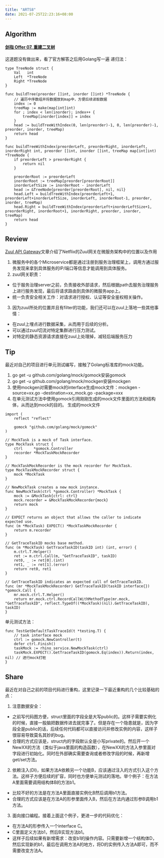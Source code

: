 ```yaml
---
title: "ARTS8"
date: 2021-07-25T22:23:16+08:00
---
```


## Algorithm
#### [剑指 Offer 07\. 重建二叉树](https://leetcode-cn.com/problems/zhong-jian-er-cha-shu-lcof/)
这道题没有做出来，看了官方解答之后用Golang写一遍
递归法：
```
type TreeNode struct {
	Val   int
	Left  *TreeNode
	Right *TreeNode
}

func buildTree(preorder []int, inorder []int) *TreeNode {
	// 遍历中序数组并将数据放到map中，方便后续读取数据
	index := 0
	treeMap := make(map[int]int)
	for ; index < len(inorder); index++ {
		treeMap[inorder[index]] = index
	}
	head := buildTreeWithIndex(0, len(preorder)-1, 0, len(preorder)-1, preorder, inorder, treeMap)
	return head
}

func buildTreeWithIndex(preorderLeft, preorderRight, inorderLeft, inorderRight int, preorder []int, inorder []int, treeMap map[int]int) *TreeNode {
	if preorderLeft > preorderRight {
		return nil
	}

	preorderRoot := preorderLeft
	inorderRoot := treeMap[preorder[preorderRoot]]
	inorderLeftSize := inorderRoot - inorderLeft
	head := &TreeNode{preorder[preorderRoot], nil, nil}
	head.Left = buildTreeWithIndex(preorderLeft+1, preorderLeft+inorderLeftSize, inorderLeft, inorderRoot-1, preorder, inorder, treeMap)
	head.Right = buildTreeWithIndex(preorderLeft+inorderLeftSize+1, preorderRight, inorderRoot+1, inorderRight, preorder, inorder, treeMap)
	return head
}
```

## Review
[Zuul API Gateway](https://medium.com/geekculture/zuul-api-gateway-2bcdf4dd33e6)文章介绍了Netflix的Zuul网关在微服务架构中的位置以及作用

1. 微服务中的各个Microservice都是通过注册到服务治理框架上，调用方通过服务发现来拿到具体服务的IP/端口等信息才能调用到具体服务。
2. zuul网关职责：
  - 位于服务治理server之前，负责接收外部请求，然后根据path去服务治理服务上进行服务发现，最后将请求路由到具体的微服务app上。
  - 统一负责安全相关工作：对请求进行授权、认证等安全鉴权相关操作。
3. 因为zuul所处的位置并且有filter的功能，我们还可以在zuul上落地一些其他事情：
  - 在zuul上埋点进行数据采集，从而用于后续的分析。
  - 可以通过zuul切流对特定集群进行压力测试。
  - 对特定的静态资源请求直接在zuul上处理掉，减轻后端服务压力
## Tip

最近对自己的项目进行单元测试编写，接触了Golang标准库的mock功能。
1.  go get -u github.com/golang/mock/gomock安装gomock
1. go get -u github.com/golang/mock/mockgen安装mockgen
1. 使用mockgen对需要mock的interface生成mock文件：mockgen -source=xx.go -destination=xx_mock.go -package=xxx
1. 在单元测试方法中使用gomock引用刚刚生成的mock文件里面的方法和结构体，从而达到mock的目的。
生成的mock文件
```
import (
	reflect "reflect"

	gomock "github.com/golang/mock/gomock"
)

// MockTask is a mock of Task interface.
type MockTask struct {
	ctrl     *gomock.Controller
	recorder *MockTaskMockRecorder
}

// MockTaskMockRecorder is the mock recorder for MockTask.
type MockTaskMockRecorder struct {
	mock *MockTask
}

// NewMockTask creates a new mock instance.
func NewMockTask(ctrl *gomock.Controller) *MockTask {
	mock := &MockTask{ctrl: ctrl}
	mock.recorder = &MockTaskMockRecorder{mock}
	return mock
}

// EXPECT returns an object that allows the caller to indicate expected use.
func (m *MockTask) EXPECT() *MockTaskMockRecorder {
	return m.recorder
}

// GetTraceTaskID mocks base method.
func (m *MockTask) GetTraceTaskID(taskID int) (int, error) {
	m.ctrl.T.Helper()
	ret := m.ctrl.Call(m, "GetTraceTaskID", taskID)
	ret0, _ := ret[0].(int)
	ret1, _ := ret[1].(error)
	return ret0, ret1
}

// GetTraceTaskID indicates an expected call of GetTraceTaskID.
func (mr *MockTaskMockRecorder) GetTraceTaskID(taskID interface{}) *gomock.Call {
	mr.mock.ctrl.T.Helper()
	return mr.mock.ctrl.RecordCallWithMethodType(mr.mock, "GetTraceTaskID", reflect.TypeOf((*MockTask)(nil).GetTraceTaskID), taskID)
}
```
单元测试方法：
```
func TestGetDefaultTaskTraceId(t *testing.T) {
	// task interface mock
	ctrl := gomock.NewController(t)
	defer ctrl.Finish() 
	taskMock := rhino_service.NewMockTask(ctrl)
    taskMock.EXPECT().GetTraceTaskID(gomock.Eq(index)).Return(index, nil) // 进行mock打桩
}
```
## Share
最近在对自己之前的项目代码进行重构，这里记录一下最近重构的几个比较基础的点：
1. 注意数据安全：
  - 之前写代码图方便，struct里面的字段全是大写public的。这样子需要实例化的时候，直接一股脑把数据传进去就完事了。但是存在一个隐患就是，因为字段全是public的话，后续任何代码都可以直接访问并修改实例的内容，这样子很容易导致莫名其妙的bug。
  - 合理的方式应该是，struct内的字段默认全是小写private的。然后开一个NewXX的方法（类似于java里面的构造函数），在NewXX的方法入参里面对字段进行初始化。同时在外部确实需要查询或者修改字段的时候，再新增get/set方法。
2.  依赖注入(DI)，如果方法A依赖另一个功能B，应该通过注入的方式引入这个方法。这样子方便后续的扩容，同时也方便单元测试的落地。举个例子：在方法A里面需要调用结构体B的方法b1。
  - 比较不好的方法是在方法A里面直接实例化B然后调用b1方法。
  - 合理的方式应该是在方法A的形参里面传入B，然后在方法内通过形参B调用b1方法。
3. 面向接口编程。接着上面这个例子，更进一步的代码优化：
  - 在方法A的形参传入一个interface C。
  - C里面定义方法b1，然后B实现方法b1。
  - 这样子后续如果有新增需求：改变b1的操作内容。只需要新增一个结构体D，然后实现新的b1，最后在调用方法A的地方，将D的实例传入方法A即可，而不需要改变方法A。
